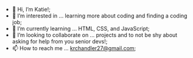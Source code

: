 - 👋 Hi, I’m Katie!;
- 👀 I’m interested in ... learning more about coding and finding a coding job;
- 🌱 I’m currently learning ... HTML, CSS, and JavaScript;
- 💞️ I’m looking to collaborate on ... projects and to not be shy about asking for help from you senior devs!;
- 📫 How to reach me ... krchandler27@gmail.com;

<!---
krchandler27/krchandler27 is a ✨ special ✨ repository because its `README.md` (this file) appears on your GitHub profile.
You can click the Preview link to take a look at your changes.
--->
